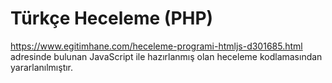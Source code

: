 # Türkçe Heceleme (PHP)


https://www.egitimhane.com/heceleme-programi-htmljs-d301685.html
adresinde bulunan JavaScript ile hazırlanmış olan heceleme kodlamasından yararlanılmıştır.
